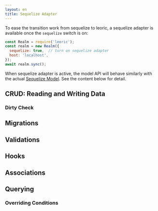 ```yaml
---
layout: en
title: Sequelize Adapter
---
```


To ease the transition work from sequelize to leoric, a sequelize adapter is available once the `sequelize` switch is on:

```js
const Realm = require('leoric');
const realm = new Realm({
  sequelize: true,  // turn on sequelize adapter
  host: 'localhost',
});
await realm.sync();
```

When sequelize adapter is active, the model API will behave similarly with the actual [Sequelize Model](https://sequelize.org/master/class/lib/model.js~Model.html). See the content below for detail.

## CRUD: Reading and Writing Data

### Dirty Check

## Migrations

## Validations

## Hooks

## Associations

## Querying

### Overriding Conditions
